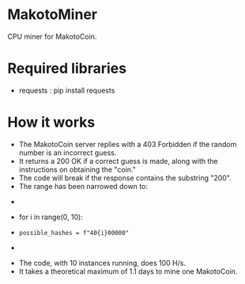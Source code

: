 # MakotoMiner
CPU miner for MakotoCoin.

# Required libraries
- requests : pip install requests

# How it works
- The MakotoCoin server replies with a 403 Forbidden if the random number is an incorrect guess.
- It returns a 200 OK if a correct guess is made, along with the instructions on obtaining the "coin."
- The code will break if the response contains the substring "200".
- The range has been narrowed down to:
- ```python
- for i in range(0, 10):
-     possible_hashes = f"40{i}00000"
- ```
- The code, with 10 instances running, does 100 H/s.
- It takes a theoretical maximum of 1.1 days to mine one MakotoCoin.
